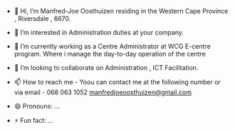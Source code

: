 - 👋 Hi, I’m Manfred-Joe Oosthuizen residing in the Western Cape Province , Riversdale , 6670.
- 👀 I’m interested in Administration duties at your company.
- 🌱 I’m currently working as a Centre Administrator at WCG E-centre program. Where i manage the day-to-day operation of the centre
- 💞️ I’m looking to collaborate on Administration , ICT Facilitation.
- 📫 How to reach me - Yoou can contact me at the following number or via email - 068 063 1052
                                                                                   manfredjoeoosthuizen@gmail.com 
      
- 😄 Pronouns: ...
- ⚡ Fun fact: ...

<!---
Oosthui/Oosthui is a ✨ special ✨ repository because its `README.md` (this file) appears on your GitHub profile.
You can click the Preview link to take a look at your changes.
--->
